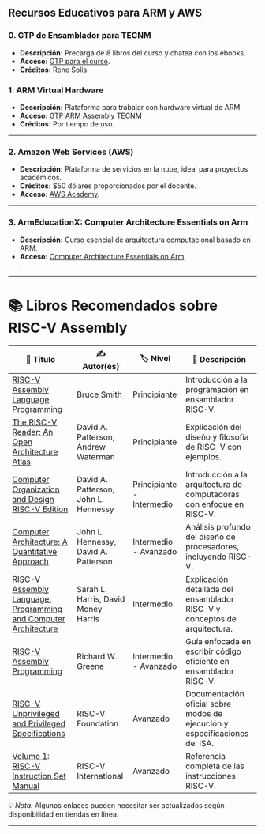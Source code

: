 

## Recursos Educativos para ARM y AWS

### 0. **GTP de Ensamblador para TECNM**
- **Descripción:** Precarga de 8 libros del curso y chatea con los ebooks.  
- **Acceso:** [GTP para el curso]().  
- **Créditos:** Rene Solis.  

### 1. **ARM Virtual Hardware**
- **Descripción:** Plataforma para trabajar con hardware virtual de ARM.  
- **Acceso:** [GTP ARM Assembly TECNM](https://chatgpt.com/g/g-ikW4IppBT-arm64-assembly-tutor-for-raspbianos-linux) 
- **Créditos:** Por tiempo de uso.  

---

### 2. **Amazon Web Services (AWS)**
- **Descripción:** Plataforma de servicios en la nube, ideal para proyectos académicos.  
- **Créditos:** $50 dólares proporcionados por el docente.  
- **Acceso:** [AWS Academy](https://awsacademy.instructure.com).  

---

### 3. **ArmEducationX: Computer Architecture Essentials on Arm**
- **Descripción:** Curso esencial de arquitectura computacional basado en ARM.  
- **Acceso:** [Computer Architecture Essentials on Arm](https://www.edx.org/learn/computer-architecture/arm-education-computer-architecture-essentials-on-arm).  
.
---
# 📚 Libros Recomendados sobre RISC-V Assembly

| 📖 Título | ✍️ Autor(es) | 🏷️ Nivel | 📌 Descripción |
|-----------|------------|----------|---------------|
| [RISC-V Assembly Language Programming](https://www.amazon.com/dp/XXXXXX) | Bruce Smith | Principiante | Introducción a la programación en ensamblador RISC-V. |
| [The RISC-V Reader: An Open Architecture Atlas](https://www.amazon.com/dp/XXXXXX) | David A. Patterson, Andrew Waterman | Principiante | Explicación del diseño y filosofía de RISC-V con ejemplos. |
| [Computer Organization and Design RISC-V Edition](https://www.amazon.com/dp/XXXXXX) | David A. Patterson, John L. Hennessy | Principiante - Intermedio | Introducción a la arquitectura de computadoras con enfoque en RISC-V. |
| [Computer Architecture: A Quantitative Approach](https://www.amazon.com/dp/XXXXXX) | John L. Hennessy, David A. Patterson | Intermedio - Avanzado | Análisis profundo del diseño de procesadores, incluyendo RISC-V. |
| [RISC-V Assembly Language: Programming and Computer Architecture](https://www.amazon.com/dp/XXXXXX) | Sarah L. Harris, David Money Harris | Intermedio | Explicación detallada del ensamblador RISC-V y conceptos de arquitectura. |
| [RISC-V Assembly Programming](https://www.amazon.com/dp/XXXXXX) | Richard W. Greene | Intermedio - Avanzado | Guía enfocada en escribir código eficiente en ensamblador RISC-V. |
| [RISC-V Unprivileged and Privileged Specifications](https://riscv.org/technical/specifications/) | RISC-V Foundation | Avanzado | Documentación oficial sobre modos de ejecución y especificaciones del ISA. |
| [Volume 1: RISC-V Instruction Set Manual](https://riscv.org/technical/specifications/) | RISC-V International | Avanzado | Referencia completa de las instrucciones RISC-V. |

💡 *Nota:* Algunos enlaces pueden necesitar ser actualizados según disponibilidad en tiendas en línea.

---
